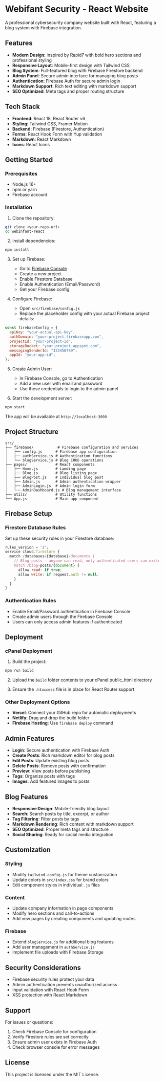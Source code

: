 # Webifant Security - React Website

A professional cybersecurity company website built with React, featuring a blog system with Firebase integration.

## Features

- **Modern Design**: Inspired by Rapid7 with bold hero sections and professional styling
- **Responsive Layout**: Mobile-first design with Tailwind CSS
- **Blog System**: Full-featured blog with Firebase Firestore backend
- **Admin Panel**: Secure admin interface for managing blog posts
- **Authentication**: Firebase Auth for secure admin login
- **Markdown Support**: Rich text editing with markdown support
- **SEO Optimized**: Meta tags and proper routing structure

## Tech Stack

- **Frontend**: React 18, React Router v6
- **Styling**: Tailwind CSS, Framer Motion
- **Backend**: Firebase (Firestore, Authentication)
- **Forms**: React Hook Form with Yup validation
- **Markdown**: React Markdown
- **Icons**: React Icons

## Getting Started

### Prerequisites

- Node.js 16+
- npm or yarn
- Firebase account

### Installation

1. Clone the repository:

```bash
git clone <your-repo-url>
cd webinfant-react
```

2. Install dependencies:

```bash
npm install
```

3. Set up Firebase:

   - Go to [Firebase Console](https://console.firebase.google.com/)
   - Create a new project
   - Enable Firestore Database
   - Enable Authentication (Email/Password)
   - Get your Firebase config

4. Configure Firebase:
   - Open `src/firebase/config.js`
   - Replace the placeholder config with your actual Firebase project details:

```javascript
const firebaseConfig = {
  apiKey: "your-actual-api-key",
  authDomain: "your-project.firebaseapp.com",
  projectId: "your-project-id",
  storageBucket: "your-project.appspot.com",
  messagingSenderId: "123456789",
  appId: "your-app-id",
};
```

5. Create Admin User:

   - In Firebase Console, go to Authentication
   - Add a new user with email and password
   - Use these credentials to login to the admin panel

6. Start the development server:

```bash
npm start
```

The app will be available at `http://localhost:3000`

## Project Structure

```
src/
├── firebase/           # Firebase configuration and services
│   ├── config.js      # Firebase app configuration
│   ├── authService.js # Authentication functions
│   └── blogService.js # Blog CRUD operations
├── pages/             # React components
│   ├── Home.js        # Landing page
│   ├── Blog.js        # Blog listing page
│   ├── BlogPost.js    # Individual blog post
│   ├── Admin.js       # Admin authentication wrapper
│   ├── AdminLogin.js  # Admin login form
│   └── AdminDashboard.js # Blog management interface
├── utils/             # Utility functions
└── App.js             # Main app component
```

## Firebase Setup

### Firestore Database Rules

Set up these security rules in your Firestore database:

```javascript
rules_version = '2';
service cloud.firestore {
  match /databases/{database}/documents {
    // Blog posts - anyone can read, only authenticated users can write
    match /blog-posts/{document} {
      allow read: if true;
      allow write: if request.auth != null;
    }
  }
}
```

### Authentication Rules

- Enable Email/Password authentication in Firebase Console
- Create admin users through the Firebase Console
- Users can only access admin features if authenticated

## Deployment

### cPanel Deployment

1. Build the project:

```bash
npm run build
```

2. Upload the `build` folder contents to your cPanel public_html directory

3. Ensure the `.htaccess` file is in place for React Router support

### Other Deployment Options

- **Vercel**: Connect your GitHub repo for automatic deployments
- **Netlify**: Drag and drop the build folder
- **Firebase Hosting**: Use `firebase deploy` command

## Admin Features

- **Login**: Secure authentication with Firebase Auth
- **Create Posts**: Rich markdown editor for blog posts
- **Edit Posts**: Update existing blog posts
- **Delete Posts**: Remove posts with confirmation
- **Preview**: View posts before publishing
- **Tags**: Organize posts with tags
- **Images**: Add featured images to posts

## Blog Features

- **Responsive Design**: Mobile-friendly blog layout
- **Search**: Search posts by title, excerpt, or author
- **Tag Filtering**: Filter posts by tags
- **Markdown Rendering**: Rich content with markdown support
- **SEO Optimized**: Proper meta tags and structure
- **Social Sharing**: Ready for social media integration

## Customization

### Styling

- Modify `tailwind.config.js` for theme customization
- Update colors in `src/index.css` for brand colors
- Edit component styles in individual `.js` files

### Content

- Update company information in page components
- Modify hero sections and call-to-actions
- Add new pages by creating components and updating routes

### Firebase

- Extend `blogService.js` for additional blog features
- Add user management in `authService.js`
- Implement file uploads with Firebase Storage

## Security Considerations

- Firebase security rules protect your data
- Admin authentication prevents unauthorized access
- Input validation with React Hook Form
- XSS protection with React Markdown

## Support

For issues or questions:

1. Check Firebase Console for configuration
2. Verify Firestore rules are set correctly
3. Ensure admin user exists in Firebase Auth
4. Check browser console for error messages

## License

This project is licensed under the MIT License.
